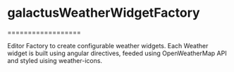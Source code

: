 # galactusWeatherWidgetFactory
==================

Editor Factory to create configurable weather widgets. Each Weather widget is built using angular directives, feeded using OpenWeatherMap API and styled uising weather-icons.
